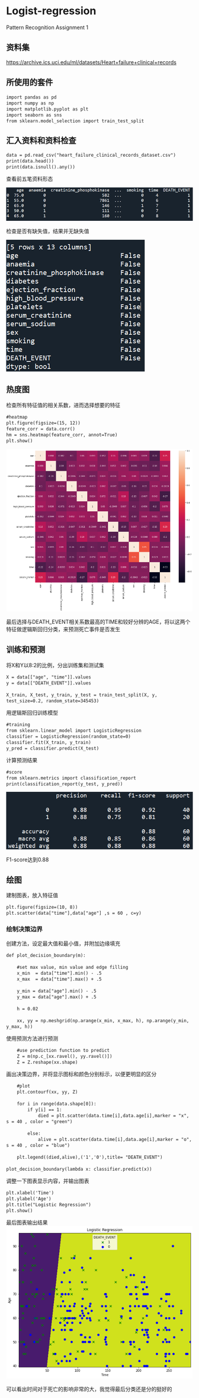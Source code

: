 # Logist-regression
Pattern Recognition Assignment 1


## 资料集

https://archive.ics.uci.edu/ml/datasets/Heart+failure+clinical+records


## 所使用的套件

```
import pandas as pd
import numpy as np
import matplotlib.pyplot as plt
import seaborn as sns
from sklearn.model_selection import train_test_split
```

## 汇入资料和资料检查
```
data = pd.read_csv("heart_failure_clinical_records_dataset.csv")
print(data.head())
print(data.isnull().any()) 

```
查看前五笔资料形态

![GITHUB](https://github.com/a24525193/Logist-regression/blob/main/data_head.PNG "data_head")

检查是否有缺失值，结果并无缺失值

![GITHUB](https://github.com/a24525193/Logist-regression/blob/main/data_isnull_any.PNG "data_isnull_any")



## 热度图
检查所有特征值的相关系数，进而选择想要的特征

```
#heatmap
plt.figure(figsize=(15, 12))
feature_corr = data.corr()
hm = sns.heatmap(feature_corr, annot=True)
plt.show()
```

![GITHUB](https://github.com/a24525193/Logist-regression/blob/main/heatmap.png "heatmap")

最后选择与DEATH_EVENT相关系数最高的TIME和较好分辨的AGE，将以这两个特征做逻辑斯回归分类，来预测死亡事件是否发生




## 训练和预测

将X和Y以8:2的比例，分出训练集和测试集

```
X = data[["age", "time"]].values
y = data[["DEATH_EVENT"]].values

X_train, X_test, y_train, y_test = train_test_split(X, y, test_size=0.2, random_state=345453)
```

用逻辑斯回归训练模型
```
#training 
from sklearn.linear_model import LogisticRegression
classifier = LogisticRegression(random_state=0)
classifier.fit(X_train, y_train)
y_pred = classifier.predict(X_test)
```
计算预测结果
```
#score
from sklearn.metrics import classification_report
print(classification_report(y_test, y_pred))
```

![GITHUB](https://github.com/a24525193/Logist-regression/blob/main/accuracy.PNG "accuracy")

F1-score达到0.88

## 绘图

建制图表，放入特征值
```
plt.figure(figsize=(10, 8))
plt.scatter(data["time"],data["age"] ,s = 60 , c=y)
```
### 绘制决策边界
创建方法，设定最大值和最小值，并附加边缘填充
```
def plot_decision_boundary(m):

    #set max value, min value and edge filling
    x_min  = data["time"].min() - .5
    x_max  = data["time"].max() + .5

    y_min = data["age"].min() - .5
    y_max = data["age"].max() + .5
    
    h = 0.02

    xx, yy = np.meshgrid(np.arange(x_min, x_max, h), np.arange(y_min, y_max, h))
```

使用预测方法进行预测
```
    #use prediction function to predict
    Z = m(np.c_[xx.ravel(), yy.ravel()])
    Z = Z.reshape(xx.shape)
```
画出决策边界，并将显示图标和颜色分别标示，以便更明显的区分
```
    #plot
    plt.contourf(xx, yy, Z)

    for i in range(data.shape[0]):
        if y[i] == 1:
            died = plt.scatter(data.time[i],data.age[i],marker = "x", s = 40 , color = "green")
        
        else:
            alive = plt.scatter(data.time[i],data.age[i],marker = "o", s = 40 , color = "blue")
    
    plt.legend((died,alive),('1','0'),title= "DEATH_EVENT")
    
plot_decision_boundary(lambda x: classifier.predict(x))
```
调整一下图表显示内容，并输出图表
```
plt.xlabel('Time')  
plt.ylabel('Age') 
plt.title("Logistic Regression")
plt.show()
```
最后图表输出结果
![GITHUB](https://github.com/a24525193/Logist-regression/blob/main/result1.png "plotresult")

可以看出时间对于死亡的影响非常的大，我觉得最后分类还是分的挺好的

